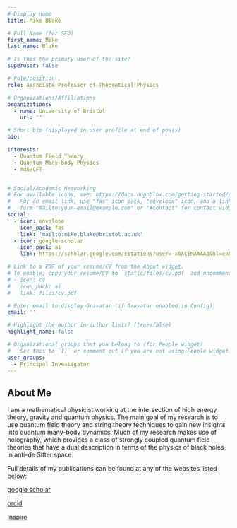 ```yaml
---
# Display name
title: Mike Blake

# Full Name (for SEO)
first_name: Mike
last_name: Blake

# Is this the primary user of the site?
superuser: false

# Role/position
role: Associate Professor of Theoretical Physics

# Organizations/Affiliations
organizations:
  - name: University of Bristol
    url: ''

# Short bio (displayed in user profile at end of posts)
bio: 

interests:
  - Quantum Field Theory
  - Quantum Many-body Physics
  - AdS/CFT


# Social/Academic Networking
# For available icons, see: https://docs.hugoblox.com/getting-started/page-builder/#icons
#   For an email link, use "fas" icon pack, "envelope" icon, and a link in the
#   form "mailto:your-email@example.com" or "#contact" for contact widget.
social:
  - icon: envelope
    icon_pack: fas
    link: 'mailto:mike.blake@bristol.ac.uk'
  - icon: google-scholar
    icon_pack: ai
    link: https://scholar.google.com/citations?user=-x6ACiMAAAAJ&hl=en&oi=ao

# Link to a PDF of your resume/CV from the About widget.
# To enable, copy your resume/CV to `static/files/cv.pdf` and uncomment the lines below.
# - icon: cv
#   icon_pack: ai
#   link: files/cv.pdf

# Enter email to display Gravatar (if Gravatar enabled in Config)
email: ''

# Highlight the author in author lists? (true/false)
highlight_name: false

# Organizational groups that you belong to (for People widget)
#   Set this to `[]` or comment out if you are not using People widget.
user_groups:
  - Principal Investigator
---
```


## About Me

I am a mathematical physicist working at the intersection of high energy theory, gravity and quantum physics. The main goal of my research is to use quantum field theory and string theory techniques to gain new insights into quantum many-body dynamics. Much of my research makes use of holography, which provides a class of strongly coupled quantum field theories that have a dual description in terms of the physics of black holes in anti-de Sitter space.

Full details of my publications can be found at any of the websites listed below:

[google scholar](https://scholar.google.com/citations?user=-x6ACiMAAAAJ&hl=en&oi=ao)

[orcid](https://orcid.org/0000-0002-7788-4671)

[Inspire](https://inspirehep.net/authors/1121755#with-citation-summary)
